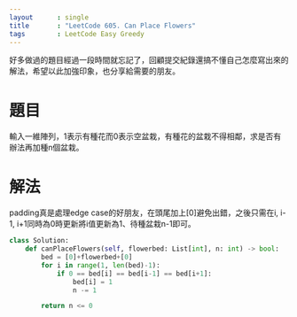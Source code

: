 ```yaml
---
layout      : single
title       : "LeetCode 605. Can Place Flowers" 
tags 		: LeetCode Easy Greedy
---
```

好多做過的題目經過一段時間就忘記了，回顧提交紀錄還搞不懂自己怎麼寫出來的解法，希望以此加強印象，也分享給需要的朋友。

# 題目
輸入一維陣列，1表示有種花而0表示空盆栽，有種花的盆栽不得相鄰，求是否有辦法再加種n個盆栽。

# 解法
padding真是處理edge case的好朋友，在頭尾加上[0]避免出錯，之後只需在i, i-1, i+1同時為0時更新將i值更新為1、待種盆栽n-1即可。

```python
class Solution:
    def canPlaceFlowers(self, flowerbed: List[int], n: int) -> bool:
        bed = [0]+flowerbed+[0]
        for i in range(1, len(bed)-1):
            if 0 == bed[i] == bed[i-1] == bed[i+1]:
                bed[i] = 1
                n -= 1

        return n <= 0
```
